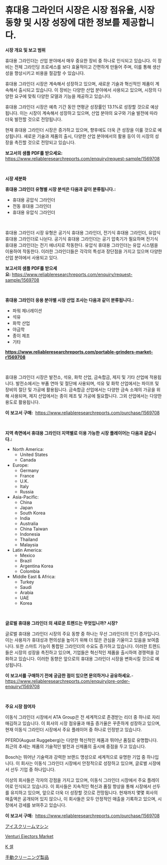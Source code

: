 <p><h1>휴대용 그라인더 시장은 시장 점유율, 시장 동향 및 시장 성장에 대한 정보를 제공합니다.</h1></p><p><strong>시장 개요 및 보고 범위</strong></p>
<p><p>휴대용 그라인더는 산업 분야에서 매우 중요한 장비 중 하나로 인식되고 있습니다. 이 장비는 전체 그라인딩 프로세스를 보다 효율적이고 간편하게 만들어 주며, 이를 통해 생산성을 향상시키고 비용을 절감할 수 있습니다.</p><p>휴대용 그라인더 시장은 계속해서 성장하고 있으며, 새로운 기술과 혁신적인 제품이 계속해서 출시되고 있습니다. 이 장비는 다양한 산업 분야에서 사용되고 있으며, 시장의 다양한 요구에 맞춰 다양한 모델과 기능을 제공하고 있습니다.</p><p>휴대용 그라인더 시장은 예측 기간 동안 연평균 성장률인 13.1%로 성장할 것으로 예상됩니다. 이는 시장이 계속해서 성장하고 있으며, 산업 분야의 요구와 기술 발전에 따라 더욱 발전할 것으로 전망됩니다.</p><p>현재 휴대용 그라인더 시장은 증가하고 있으며, 향후에도 더욱 큰 성장을 이룰 것으로 예상됩니다. 새로운 기술과 제품의 출시, 다양한 산업 분야에서의 활용 등이 이 시장의 성장을 촉진할 것으로 전망되고 있습니다.</p></p>
<p><strong>보고서의 샘플 PDF를 받으세요:</strong> <a href="https://www.reliableresearchreports.com/enquiry/request-sample/1569708">https://www.reliableresearchreports.com/enquiry/request-sample/1569708</a></p>
<p>&nbsp;</p>
<p><strong>시장 세분화</strong></p>
<p><strong>휴대용 그라인더 유형별 시장 분석은 다음과 같이 분류됩니다.:</strong></p>
<p><ul><li>휴대용 공압식 그라인더</li><li>전동 휴대용 그라인더</li><li>휴대용 유압식 그라인더</li></ul></p>
<p>&nbsp;</p>
<p><p>휴대용 그라인더 시장 유형은 공기식 휴대용 그라인더, 전기식 휴대용 그라인더, 유압식 휴대용 그라인더로 나뉜다. 공기식 휴대용 그라인더는 공기 압축기가 필요하며 전기식 휴대용 그라인더는 전기 에너지로 작동한다. 유압식 휴대용 그라인더는 유압 시스템을 이용하여 작동한다. 이러한 그라인더들은 각각의 특성과 장단점을 가지고 있으며 다양한 산업 분야에서 사용되고 있다.</p></p>
<p><strong>보고서의 샘플 PDF를 받으세요:</strong>&nbsp;<a href="https://www.reliableresearchreports.com/enquiry/request-sample/1569708">https://www.reliableresearchreports.com/enquiry/request-sample/1569708</a></p>
<p>&nbsp;</p>
<p><strong> 휴대용 그라인더 응용 분야별 시장 산업 조사는 다음과 같이 분류됩니다.:</strong></p>
<p><ul><li>파워 제너레이션</li><li>석유</li><li>화학 산업</li><li>야금학</li><li>종이 제조</li><li>기타</li></ul></p>
<p><strong><a href="https://www.reliableresearchreports.com/portable-grinders-market-r1569708">https://www.reliableresearchreports.com/portable-grinders-market-r1569708</a></strong></p>
<p>&nbsp;</p>
<p><p>휴대용 그라인더 시장은 발전소, 석유, 화학 산업, 금속합금, 제지 및 기타 산업에 적용됩니다. 발전소에서는 부품 연마 및 절단에 사용되며, 석유 및 화학 산업에서는 파이프 및 장비의 절단 및 가공에 활용됩니다. 금속합금 산업에서는 다양한 금속 소재의 가공을 위해 사용되며, 제지 산업에서는 종이 제조 및 가공에 필요합니다. 그외 산업에서는 다양한 용도로 활용됩니다.</p></p>
<p><strong>이 보고서 구매:</strong>&nbsp; <a href="https://www.reliableresearchreports.com/purchase/1569708">https://www.reliableresearchreports.com/purchase/1569708</a></p>
<p>&nbsp;</p>
<p><strong>지역 측면에서 휴대용 그라인더 지역별로 이용 가능한 시장 플레이어는 다음과 같습니다.:</strong></p>
<p><ul>
    <li>
        North America:
        <ul>
            <li>United States</li>
            <li>Canada</li>
        </ul>
    </li>
    <li>
        Europe:
        <ul>
            <li>Germany</li>
            <li>France</li>
            <li>U.K.</li>
            <li>Italy</li>
            <li>Russia</li>
        </ul>
    </li>
    <li>
        Asia-Pacific:
        <ul>
            <li>China</li>
            <li>Japan</li>
            <li>South Korea</li>
            <li>India</li>
            <li>Australia</li>
            <li>China Taiwan</li>
            <li>Indonesia</li>
            <li>Thailand</li>
            <li>Malaysia</li>
        </ul>
    </li>
    <li>
        Latin America:
        <ul>
            <li>Mexico</li>
            <li>Brazil</li>
            <li>Argentina Korea</li>
            <li>Colombia</li>
        </ul>
    </li>
    <li>
        Middle East & Africa:
        <ul>
            <li>Turkey</li>
            <li>Saudi</li>
            <li>Arabia</li>
            <li>UAE</li>
            <li>Korea</li>
        </ul>
    </li>
    </ul></p>
<p>&nbsp;</p>
<p><strong>글로벌 휴대용 그라인더 의 새로운 트렌드는 무엇입니까? 시장?</strong></p>
<p><p>글로벌 휴대용 그라인더 시장의 주요 동향 중 하나는 무선 그라인더의 인기 증가입니다. 이는 사용자가 휴대성과 편의성을 높이기 위해 더 많은 관심을 기울이고 있음을 보여줍니다. 또한 스마트 기능이 통합된 그라인더의 수요도 증가하고 있습니다. 이러한 트렌드들은 시장의 성장을 촉진하고 있으며, 기업들은 혁신적인 제품을 출시하여 경쟁력을 강화하고 있습니다. 이러한 동향은 앞으로의 휴대용 그라인더 시장을 변화시킬 것으로 예상됩니다.</p></p>
<p><strong>이 보고서를 구매하기 전에 궁금한 점이 있으면 문의하거나 공유하세요.</strong>- <a href="https://www.reliableresearchreports.com/enquiry/pre-order-enquiry/1569708">https://www.reliableresearchreports.com/enquiry/pre-order-enquiry/1569708</a></p>
<p>&nbsp;</p>
<p><strong>주요 시장 참여자</strong></p>
<p><p>이동식 그라인더 시장에서 ATA Group은 전 세계적으로 존경받는 리더 중 하나로 자리매김하고 있습니다. 이 회사의 시장 점유율과 매출 증가율은 꾸준하게 성장하고 있으며, 현재 이동식 그라인더 시장에서 주요 플레이어 중 하나로 인정받고 있습니다. </p><p>PFERD(August Ruggeberg)는 다양한 혁신적인 제품과 뛰어난 품질로 유명합니다. 최근의 추세는 제품의 기술적인 발전과 신제품의 출시에 중점을 두고 있습니다. </p><p>Bosch는 뛰어난 기술력과 강력한 브랜드 명성으로 세계적으로 유명한 기업 중 하나입니다. 이 회사는 이동식 그라인더 시장에서 안정적으로 성장하고 있으며, 글로벌 시장에서 선두 기업 중 하나입니다.</p><p>이상의 회사들은 각자의 강점을 가지고 있으며, 이동식 그라인더 시장에서 주요 플레이어로 인식되고 있습니다. 이 회사들은 지속적인 혁신과 품질 향상을 통해 시장에서 선두를 유지하고 있으며, 앞으로 더욱 더 성장할 것으로 전망됩니다. 현재까지 몇몇 회사의 매출액은 공개되어 있지 않으나, 이 회사들은 모두 안정적인 매출을 기록하고 있으며, 시장에서 강세를 보여주고 있습니다.</p></p>
<p><strong>이 보고서 구매:</strong>&nbsp;&nbsp;<a href="https://www.reliableresearchreports.com/purchase/1569708">https://www.reliableresearchreports.com/purchase/1569708</a></p>
<p><p><a href="https://medium.com/@amiles.fermin/%E3%82%A2%E3%82%A4%E3%82%B9%E3%82%AF%E3%83%AA%E3%83%BC%E3%83%A0%E3%83%9E%E3%82%B7%E3%83%B3%E5%B8%82%E5%A0%B4%E3%81%AE%E5%B1%95%E6%9C%9B-%E6%A5%AD%E7%95%8C%E6%A6%82%E8%A6%81%E3%81%A8%E4%BA%88%E6%B8%AC-2024%E5%B9%B4%E3%81%8B%E3%82%892031%E5%B9%B4-0d6d27df5cad">アイスクリームマシン</a></p><p><a href="https://medium.com/@henrykihn1922/decoding-venturi-ejectors-market-metrics-market-share-trends-and-growth-patterns-bf5f06669ac6">Venturi Ejectors Market</a></p><p><a href="https://medium.com/@hettiestehr/k%EC%84%B8%ED%8F%AC-%EC%8B%9C%EC%9E%A5%EC%9D%80-%EC%8B%9C%EC%9E%A5-%EC%A0%90%EC%9C%A0%EC%9C%A8-%EC%8B%9C%EC%9E%A5-%EB%8F%99%ED%96%A5-%EB%B0%8F-%EC%8B%9C%EC%9E%A5-%EC%84%B1%EC%9E%A5%EC%97%90-%EB%8C%80%ED%95%9C-%EC%A0%95%EB%B3%B4%EB%A5%BC-%EC%A0%9C%EA%B3%B5%ED%95%A9%EB%8B%88%EB%8B%A4-3bc3a36f85a7">K 셀</a></p><p><a href="https://medium.com/@callumnowacki2000/%E3%83%9E%E3%83%8B%E3%83%A5%E3%82%A2%E3%83%AB%E3%82%AF%E3%83%AA%E3%83%BC%E3%83%8B%E3%83%B3%E3%82%B0%E8%A3%BD%E5%93%81%E5%B8%82%E5%A0%B4%E3%81%AF-%E5%B8%82%E5%A0%B4%E3%82%B7%E3%82%A7%E3%82%A2-%E3%82%B5%E3%82%A4%E3%82%BA-2031%E5%B9%B4%E3%81%BE%E3%81%A7%E3%81%AE%E4%BA%88%E6%B8%AC%E3%81%BE%E3%81%A7%E3%81%AB%E7%84%A6%E7%82%B9%E3%82%92%E5%BD%93%E3%81%A6%E3%81%A6%E3%81%84%E3%81%BE%E3%81%99-bc2d058c89a3">手動クリーニング製品</a></p></p>